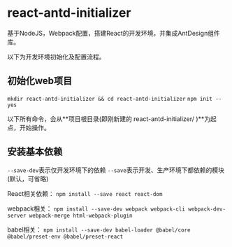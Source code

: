 # react-antd-initializer
基于NodeJS，Webpack配置，搭建React的开发环境，并集成AntDesign组件库。

以下为开发环境初始化及配置流程。

## 初始化web项目

`mkdir react-antd-initializer && cd react-antd-initializer`
`npm init --yes`

以下所有命令，会从**项目根目录(即刚新建的 react-antd-initializer/ )**为起点，开始操作。

## 安装基本依赖

`--save-dev`表示仅开发环境下的依赖
`--save`表示开发、生产环境下都依赖的模块(默认，可省略)

React相关依赖：
`npm install --save react react-dom`

webpack相关：
`npm install --save-dev webpack webpack-cli webpack-dev-server webpack-merge html-webpack-plugin`

babel相关：
`npm install --save-dev babel-loader @babel/core @babel/preset-env @babel/preset-react`
